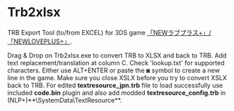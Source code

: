 # Trb2xlsx
TRB Export Tool (to/from EXCEL) for 3DS game [「NEWラブプラス+」/「NEWLOVEPLUS+」](http://www.konami.jp/products/newloveplus_plus/).


Drag & Drop on Trb2xlsx.exe to convert TRB to XLSX and back to TRB. Add text replacement/translation at column C. Check 'lookup.txt' for supported characters. Either use ALT+ENTER or paste the ◙ symbol to create a new line in the game. Make sure you close XSLX before you try to convert XSLX back to TRB. For edited **textresource_jpn.trb** file to load successfully use included **code.bin** plugin and also add modded **textresource_config.trb** in (NLP+)**\SystemData\TextResource\**.

